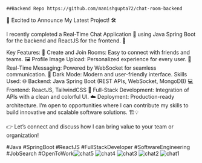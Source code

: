                                                                                                                                                  ##Backend Repo https://github.com/manishgupta72/chat-room-backend
🚀 Excited to Announce My Latest Project! 🛠️

I recently completed a Real-Time Chat Application 💬 using Java Spring Boot for the backend and ReactJS for the frontend. 🌟

Key Features:
📁 Create and Join Rooms: Easy to connect with friends and teams.
🖼️ Profile Image Upload: Personalized experience for every user.
💬 Real-Time Messaging: Powered by WebSocket for seamless communication.
🌙 Dark Mode: Modern and user-friendly interface.
Skills Used:
🌐 Backend: Java Spring Boot (REST APIs, WebSocket, MongoDB)
💻 Frontend: ReactJS, TailwindCSS
🔗 Full-Stack Development: Integration of APIs with a clean and colorful UI.
☁️ Deployment: Production-ready architecture.
I’m open to opportunities where I can contribute my skills to build innovative and scalable software solutions. 🏗️💡

👉 Let’s connect and discuss how I can bring value to your team or organization!

#Java #SpringBoot #ReactJS #FullStackDeveloper #SoftwareEngineering #JobSearch #OpenToWork![chat5](https://github.com/user-attachments/assets/f21363de-084b-4655-833a-d6364f78c6d2)
![chat4](https://github.com/user-attachments/assets/447972f5-cebd-4c3e-bb8c-3655593a271e)
![chat3](https://github.com/user-attachments/assets/86f0bcac-0f31-4a75-8795-dc87fb2b7144)
![chat2](https://github.com/user-attachments/assets/4816864f-cb93-46e1-8514-0b105b928523)
![chat1](https://github.com/user-attachments/assets/3c181b5a-38c1-4e89-a3a8-35a965361c13)
